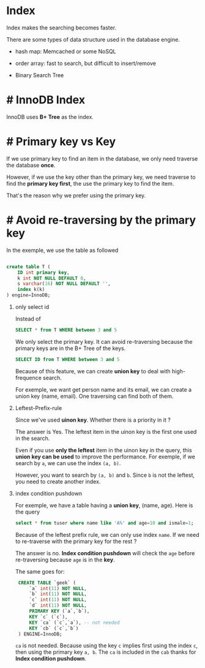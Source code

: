 #  Index

Index makes the searching becomes faster.

There are some types of data structure used in the database engine.

- hash map: Memcached or some NoSQL

- order array: fast to search, but difficult to insert/remove

- Binary Search Tree

# #  InnoDB Index

InnoDB uses **B+ Tree** as the index.

# #  Primary key vs Key

If we use primary key to find an item in the database, we only need traverse the database **once**.

However, if we use the key other than the primary key, we need traverse to find the **primary key first**, the use the primary key to find the item.

That's the reason why we prefer using the primary key.


# #  Avoid re-traversing by the primary key

In the exemple, we use the table as followed

```sql

create table T (
    ID int primary key,
    k int NOT NULL DEFAULT 0, 
    s varchar(16) NOT NULL DEFAULT '',
    index k(k)
) engine=InnoDB;
```

1. only select id

    Instead of

    ```sql
    SELECT * from T WHERE between 3 and 5
    ```

    We only select the primary key. It can avoid re-traversing because the primary keys are in the B+ Tree of the keys.

    ```sql
    SELECT ID from T WHERE between 3 and 5
    ```

    Because of this feature, we can create **union key** to deal with high-frequence search.

    For exemple, we want get person name and its email, we can create a union key (name, email). One traversing can find both of them.

2. Leftest-Prefix-rule

    Since we've used **uinon key**. Whether there is a priority in it ?

    The answer is Yes. The leftest item in the uinon key is the first one used in the search.

    Even if you use **only the leftest** item in the uinon key in the query, this **union key can be used** to improve the performance. For exemple, if we search by `a`, we can use the index `(a, b)`.

    However, you want to search by `(a, b)` and `b`. Since `b` is not the leftest, you need to create another index. 

3. index condition pushdown

   For exemple, we have a table having a **union key**, (name, age). Here is the query

   ```sql
   select * from tuser where name like 'A%' and age=10 and ismale=1;
   ```

   Because of the leftest prefix rule, we can only use index `name`. If we need to re-traverse with the primary key for the rest ?

   The answer is no. **Index condition pushdown** will check the `age` before re-traversing because `age` is in the **key**.

   The same goes for:

   ```sql
    CREATE TABLE `geek` (
        `a` int(11) NOT NULL,
        `b` int(11) NOT NULL,
        `c` int(11) NOT NULL,
        `d` int(11) NOT NULL,
        PRIMARY KEY (`a`,`b`),
        KEY `c` (`c`),
        KEY `ca` (`c`,`a`), -- not needed
        KEY `cb` (`c`,`b`)
    ) ENGINE=InnoDB;
   ```

   `ca` is not needed. Because using the key `c` implies first using the index `c`, then using the primary key `a, b`. The `ca` is included in the `cab` thanks for **Index condition pushdown**. 

